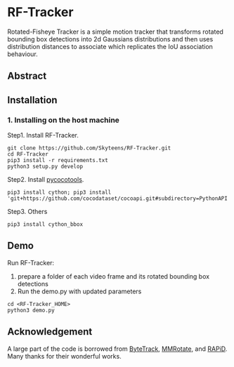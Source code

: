 # RF-Tracker

Rotated-Fisheye Tracker is a simple motion tracker that transforms rotated bounding box detections into 2d Gaussians distributions and then uses distribution distances to associate which replicates the IoU association behaviour.

## Abstract

## Installation
### 1. Installing on the host machine
Step1. Install RF-Tracker.
```shell
git clone https://github.com/Skyteens/RF-Tracker.git
cd RF-Tracker
pip3 install -r requirements.txt
python3 setup.py develop
```

Step2. Install [pycocotools](https://github.com/cocodataset/cocoapi).

```shell
pip3 install cython; pip3 install 'git+https://github.com/cocodataset/cocoapi.git#subdirectory=PythonAPI'
```

Step3. Others
```shell
pip3 install cython_bbox
```

## Demo
Run RF-Tracker:

1. prepare a folder of each video frame and its rotated bounding box detections
2. Run the demo.py with updated parameters

```shell
cd <RF-Tracker_HOME>
python3 demo.py
```

## Acknowledgement

A large part of the code is borrowed from [ByteTrack](https://github.com/ifzhang/ByteTrack), [MMRotate](https://github.com/open-mmlab/mmrotate), and [RAPiD](https://github.com/duanzhiihao/RAPiD). Many thanks for their wonderful works.
